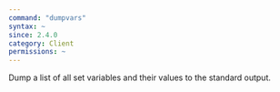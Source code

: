 ```yaml
---
command: "dumpvars"
syntax: ~
since: 2.4.0
category: Client
permissions: ~
---
```


Dump a list of all set variables and their values to the standard output.
